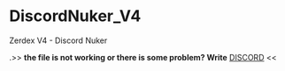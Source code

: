 # DiscordNuker_V4
Zerdex V4 - Discord Nuker

 .>> **the file is not working or there is some problem? Write** [DISCORD](https://discord.gg/fqMXcdaqgz) <<
